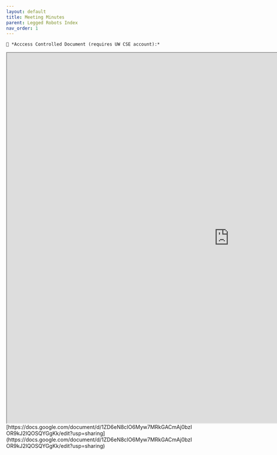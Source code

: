 ```yaml
---
layout: default
title: Meeting Minutes
parent: Legged Robots Index
nav_order: 1
---
```


	🛑 *Acccess Controlled Document (requires UW CSE account):*
<iframe src="https://docs.google.com/document/d/e/2PACX-1vTmAzAMCPJhYyV_F-90O9_ZiUicVuiqi71tHQJSiRplpMt76-PuyaSD696GZTB9o3Egh_FWsi1tvfEg/pub?widget=true&amp;headers=false" width="1200" height="1000"></iframe>
[https://docs.google.com/document/d/1ZD6eN8cIO6Myw7MRkGACmAj0bzIOR9kJ2IQOSQYGgKk/edit?usp=sharing](https://docs.google.com/document/d/1ZD6eN8cIO6Myw7MRkGACmAj0bzIOR9kJ2IQOSQYGgKk/edit?usp=sharing)